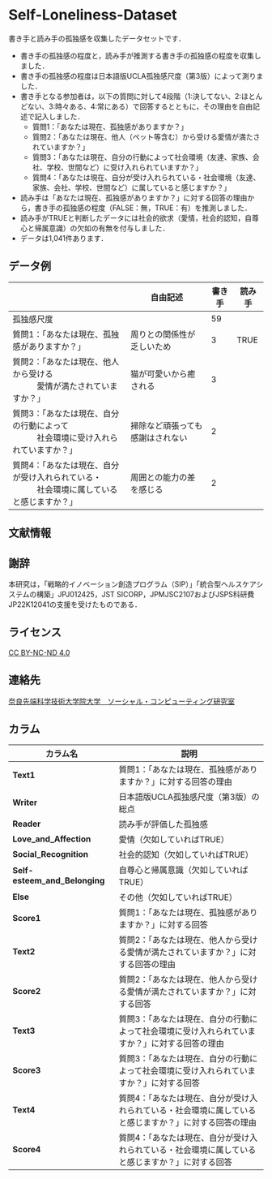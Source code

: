 # Self-Loneliness-Dataset

書き手と読み手の孤独感を収集したデータセットです．  
* 書き手の孤独感の程度と，読み手が推測する書き手の孤独感の程度を収集しました．
* 書き手の孤独感の程度は日本語版UCLA孤独感尺度（第3版）によって測りました．
* 書き手となる参加者は，以下の質問に対して4段階（1:決してない、2:ほとんどない、3:時々ある、4:常にある）で回答するとともに，その理由を自由記述で記入しました．
    * 質問1：「あなたは現在、孤独感がありますか？」
    * 質問2：「あなたは現在、他人（ペット等含む）から受ける愛情が満たされていますか？」
    * 質問3：「あなたは現在、自分の行動によって社会環境（友達、家族、会社、学校、世間など）に受け入れられていますか？」
    * 質問4：「あなたは現在、自分が受け入れられている・社会環境（友達、家族、会社、学校、世間など）に属していると感じますか？」
* 読み手は「あなたは現在、孤独感がありますか？」に対する回答の理由から，書き手の孤独感の程度（FALSE：無，TRUE：有）を推測しました．
* 読み手がTRUEと判断したデータには社会的欲求（愛情，社会的認知，自尊心と帰属意識）の欠如の有無を付与しました．
* データは1,041件あります．

## データ例

|  | 自由記述　| 書き手 | 読み手 |
|---------|-----------------------------|------|--------|
| 孤独感尺度 |  | 59   |        |
| 質問1：「あなたは現在、孤独感がありますか？」 | 周りとの関係性が乏しいため  | 3    | TRUE  |
| 質問2：「あなたは現在、他人から受ける<br>　　　愛情が満たされていますか？」| 猫が可愛いから癒される     | 3    |        |
| 質問3：「あなたは現在、自分の行動によって<br>　　　社会環境に受け入れられていますか？」| 掃除など頑張っても感謝はされない | 2 |        |
| 質問4：「あなたは現在、自分が受け入れられている・<br>　　　社会環境に属していると感じますか？」| 周囲との能力の差を感じる | 2    |        |


## 文献情報

## 謝辞
本研究は，「戦略的イノベーション創造プログラム（SIP）」「統合型ヘルスケアシステムの構築」JPJ012425，JST SICORP，JPMJSC2107およびJSPS科研費JP22K12041の支援を受けたものである．

## ライセンス
[CC BY-NC-ND 4.0](https://creativecommons.org/licenses/by-nc-nd/4.0/)

## 連絡先
[奈良先端科学技術大学院大学　ソーシャル・コンピューティング研究室](https://sociocom.naist.jp/)

## カラム

| カラム名        | 説明 |
|---------------|------------------------------------------------------------------------------------------------------------------------------------|
| **Text1**  | 質問1：「あなたは現在、孤独感がありますか？」に対する回答の理由 |
| **Writer** | 日本語版UCLA孤独感尺度（第3版）の総点 |
| **Reader** | 読み手が評価した孤独感 |
| **Love_and_Affection**        | 愛情（欠如していればTRUE） |
| **Social_Recognition**        | 社会的認知（欠如していればTRUE） |
| **Self-esteem_and_Belonging**        | 自尊心と帰属意識（欠如していればTRUE） |
| **Else**      | その他（欠如していればTRUE） |
| **Score1** | 質問1：「あなたは現在、孤独感がありますか？」に対する回答|
| **Text2**   | 質問2：「あなたは現在、他人から受ける愛情が満たされていますか？」に対する回答の理由 |
| **Score2**  | 質問2：「あなたは現在、他人から受ける愛情が満たされていますか？」に対する回答|
| **Text3**   | 質問3：「あなたは現在、自分の行動によって社会環境に受け入れられていますか？」に対する回答の理由 |
| **Score3**  | 質問3：「あなたは現在、自分の行動によって社会環境に受け入れられていますか？」に対する回答|
| **Text4**   | 質問4：「あなたは現在、自分が受け入れられている・社会環境に属していると感じますか？」に対する回答の理由 |
| **Score4**  | 質問4：「あなたは現在、自分が受け入れられている・社会環境に属していると感じますか？」に対する回答|
